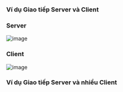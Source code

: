 ### Ví dụ Giao tiếp Server và Client

### Server
![image](https://github.com/user-attachments/assets/03000d78-e91a-4a13-95df-19b038896050)

### Client
![image](https://github.com/user-attachments/assets/4a4a5d7d-4fbf-4808-886f-b3bef017523f)

### Ví dụ Giao tiếp Server và nhiều Client
